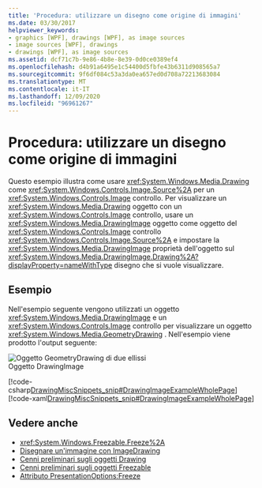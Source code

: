 ```yaml
---
title: 'Procedura: utilizzare un disegno come origine di immagini'
ms.date: 03/30/2017
helpviewer_keywords:
- graphics [WPF], drawings [WPF], as image sources
- image sources [WPF], drawings
- drawings [WPF], as image sources
ms.assetid: dcf71c7b-9e86-4b8e-8e39-0d0ce0389ef4
ms.openlocfilehash: d4b91a6495e1c54400d5fbfe43b6311d908565a7
ms.sourcegitcommit: 9f6df084c53a3da0ea657ed0d708a72213683084
ms.translationtype: MT
ms.contentlocale: it-IT
ms.lasthandoff: 12/09/2020
ms.locfileid: "96961267"
---
```

# <a name="how-to-use-a-drawing-as-an-image-source"></a>Procedura: utilizzare un disegno come origine di immagini
Questo esempio illustra come usare <xref:System.Windows.Media.Drawing> come <xref:System.Windows.Controls.Image.Source%2A> per un <xref:System.Windows.Controls.Image> controllo. Per visualizzare un <xref:System.Windows.Media.Drawing> oggetto con un <xref:System.Windows.Controls.Image> controllo, usare un <xref:System.Windows.Media.DrawingImage> oggetto come oggetto del <xref:System.Windows.Controls.Image> controllo <xref:System.Windows.Controls.Image.Source%2A> e impostare la <xref:System.Windows.Media.DrawingImage> proprietà dell'oggetto sul <xref:System.Windows.Media.DrawingImage.Drawing%2A?displayProperty=nameWithType> disegno che si vuole visualizzare.  
  
## <a name="example"></a>Esempio  
 Nell'esempio seguente vengono utilizzati un oggetto <xref:System.Windows.Media.DrawingImage> e un <xref:System.Windows.Controls.Image> controllo per visualizzare un oggetto <xref:System.Windows.Media.GeometryDrawing> . Nell'esempio viene prodotto l'output seguente:  
  
 ![Oggetto GeometryDrawing di due ellissi](./media/graphicsmm-geodraw.jpg "graphicsmm_geodraw")  
Oggetto DrawingImage  
  
 [!code-csharp[DrawingMiscSnippets_snip#DrawingImageExampleWholePage](~/samples/snippets/csharp/VS_Snippets_Wpf/DrawingMiscSnippets_snip/CSharp/DrawingImageExample.cs#drawingimageexamplewholepage)]
 [!code-xaml[DrawingMiscSnippets_snip#DrawingImageExampleWholePage](~/samples/snippets/xaml/VS_Snippets_Wpf/DrawingMiscSnippets_snip/XAML/DrawingImageExample.xaml#drawingimageexamplewholepage)]  
  
## <a name="see-also"></a>Vedere anche

- <xref:System.Windows.Freezable.Freeze%2A>
- [Disegnare un'immagine con ImageDrawing](how-to-draw-an-image-using-imagedrawing.md)
- [Cenni preliminari sugli oggetti Drawing](drawing-objects-overview.md)
- [Cenni preliminari sugli oggetti Freezable](../advanced/freezable-objects-overview.md)
- [Attributo PresentationOptions:Freeze](../advanced/presentationoptions-freeze-attribute.md)
